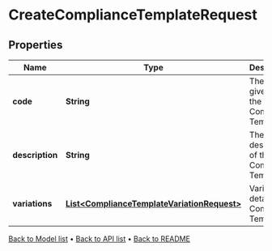 

# CreateComplianceTemplateRequest


## Properties

| Name | Type | Description | Notes |
|------------ | ------------- | ------------- | -------------|
|**code** | **String** | The code given for the Compliance Template |  |
|**description** | **String** | The description of the Compliance Template |  |
|**variations** | [**List&lt;ComplianceTemplateVariationRequest&gt;**](ComplianceTemplateVariationRequest.md) | Variation details of a Compliance Template |  |



[Back to Model list](../README.md#documentation-for-models) &#8226; [Back to API list](../README.md#documentation-for-api-endpoints) &#8226; [Back to README](../README.md)


